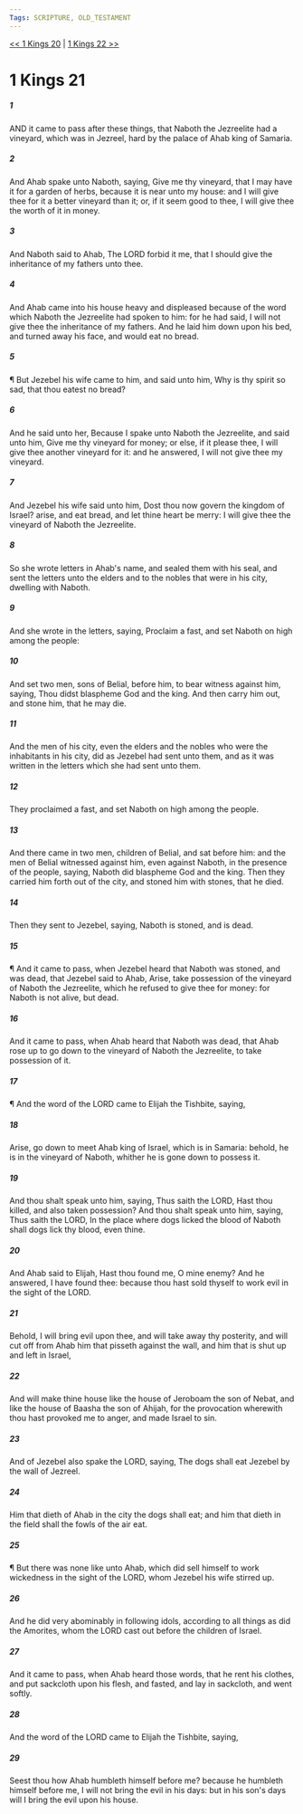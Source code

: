 ```yaml
---
Tags: SCRIPTURE, OLD_TESTAMENT
---
```


[<< 1 Kings 20](OLD_TESTAMENT/11_1_Kings/1_Kings_20.md) | [1 Kings 22 >>](OLD_TESTAMENT/11_1_Kings/1_Kings_22.md)

# 1 Kings 21

##### 1
 AND it came to pass after these things, that Naboth the Jezreelite had a vineyard, which was in Jezreel, hard by the palace of Ahab king of Samaria.
##### 2
 And Ahab spake unto Naboth, saying, Give me thy vineyard, that I may have it for a garden of herbs, because it is near unto my house: and I will give thee for it a better vineyard than it; or, if it seem good to thee, I will give thee the worth of it in money.
##### 3
 And Naboth said to Ahab, The LORD forbid it me, that I should give the inheritance of my fathers unto thee.
##### 4
 And Ahab came into his house heavy and displeased because of the word which Naboth the Jezreelite had spoken to him: for he had said, I will not give thee the inheritance of my fathers.  And he laid him down upon his bed, and turned away his face, and would eat no bread.
##### 5
 ¶ But Jezebel his wife came to him, and said unto him, Why is thy spirit so sad, that thou eatest no bread?
##### 6
 And he said unto her, Because I spake unto Naboth the Jezreelite, and said unto him, Give me thy vineyard for money; or else, if it please thee, I will give thee another vineyard for it: and he answered, I will not give thee my vineyard.
##### 7
 And Jezebel his wife said unto him, Dost thou now govern the kingdom of Israel?  arise, and eat bread, and let thine heart be merry: I will give thee the vineyard of Naboth the Jezreelite.
##### 8
 So she wrote letters in Ahab's name, and sealed them with his seal, and sent the letters unto the elders and to the nobles that were in his city, dwelling with Naboth.
##### 9
 And she wrote in the letters, saying, Proclaim a fast, and set Naboth on high among the people:
##### 10
 And set two men, sons of Belial, before him, to bear witness against him, saying, Thou didst blaspheme God and the king.  And then carry him out, and stone him, that he may die.
##### 11
 And the men of his city, even the elders and the nobles who were the inhabitants in his city, did as Jezebel had sent unto them, and as it was written in the letters which she had sent unto them.
##### 12
 They proclaimed a fast, and set Naboth on high among the people.
##### 13
 And there came in two men, children of Belial, and sat before him: and the men of Belial witnessed against him, even against Naboth, in the presence of the people, saying, Naboth did blaspheme God and the king.  Then they carried him forth out of the city, and stoned him with stones, that he died.
##### 14
 Then they sent to Jezebel, saying, Naboth is stoned, and is dead.
##### 15
 ¶ And it came to pass, when Jezebel heard that Naboth was stoned, and was dead, that Jezebel said to Ahab, Arise, take possession of the vineyard of Naboth the Jezreelite, which he refused to give thee for money: for Naboth is not alive, but dead.
##### 16
 And it came to pass, when Ahab heard that Naboth was dead, that Ahab rose up to go down to the vineyard of Naboth the Jezreelite, to take possession of it.
##### 17
 ¶ And the word of the LORD came to Elijah the Tishbite, saying,
##### 18
 Arise, go down to meet Ahab king of Israel, which is in Samaria: behold, he is in the vineyard of Naboth, whither he is gone down to possess it.
##### 19
 And thou shalt speak unto him, saying, Thus saith the LORD, Hast thou killed, and also taken possession?  And thou shalt speak unto him, saying, Thus saith the LORD, In the place where dogs licked the blood of Naboth shall dogs lick thy blood, even thine.
##### 20
 And Ahab said to Elijah, Hast thou found me, O mine enemy? And he answered, I have found thee: because thou hast sold thyself to work evil in the sight of the LORD.
##### 21
 Behold, I will bring evil upon thee, and will take away thy posterity, and will cut off from Ahab him that pisseth against the wall, and him that is shut up and left in Israel,
##### 22
 And will make thine house like the house of Jeroboam the son of Nebat, and like the house of Baasha the son of Ahijah, for the provocation wherewith thou hast provoked me to anger, and made Israel to sin.
##### 23
 And of Jezebel also spake the LORD, saying, The dogs shall eat Jezebel by the wall of Jezreel.
##### 24
 Him that dieth of Ahab in the city the dogs shall eat; and him that dieth in the field shall the fowls of the air eat.
##### 25
 ¶ But there was none like unto Ahab, which did sell himself to work wickedness in the sight of the LORD, whom Jezebel his wife stirred up.
##### 26
 And he did very abominably in following idols, according to all things as did the Amorites, whom the LORD cast out before the children of Israel.
##### 27
 And it came to pass, when Ahab heard those words, that he rent his clothes, and put sackcloth upon his flesh, and fasted, and lay in sackcloth, and went softly.
##### 28
 And the word of the LORD came to Elijah the Tishbite, saying,
##### 29
 Seest thou how Ahab humbleth himself before me?  because he humbleth himself before me, I will not bring the evil in his days: but in his son's days will I bring the evil upon his house.
